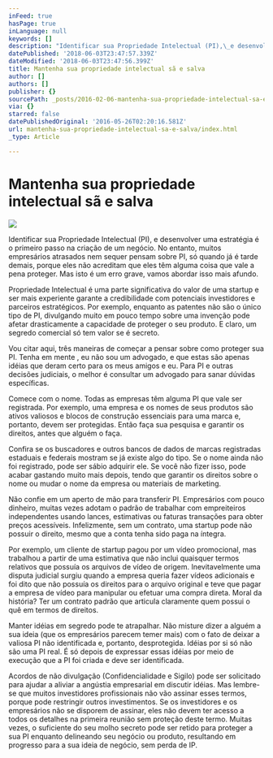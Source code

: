 ```yaml
---
inFeed: true
hasPage: true
inLanguage: null
keywords: []
description: "Identificar sua Propriedade Intelectual (PI),\_e desenvolver uma estratégia é o primeiro passo na criação de um negócio. No entanto, muitos empresários atrasados nem sequer pensam sobre PI, só quando já é tarde demais, porque eles não acreditam que eles têm alguma coisa que vale a pena proteger. Mas isto é um erro grave, vamos abordar isso mais afundo."
datePublished: '2018-06-03T23:47:57.339Z'
dateModified: '2018-06-03T23:47:56.399Z'
title: Mantenha sua propriedade intelectual sã e salva
author: []
authors: []
publisher: {}
sourcePath: _posts/2016-02-06-mantenha-sua-propriedade-intelectual-sa-e-salva.md
via: {}
starred: false
datePublishedOriginal: '2016-05-26T02:20:16.581Z'
url: mantenha-sua-propriedade-intelectual-sa-e-salva/index.html
_type: Article

---
```

# Mantenha sua propriedade intelectual sã e salva
![](https://the-grid-user-content.s3-us-west-2.amazonaws.com/1d985b1d-6d79-4a97-b64a-c40bf3313792.jpg)

Identificar sua Propriedade Intelectual (PI), e desenvolver uma estratégia é o primeiro passo na criação de um negócio. No entanto, muitos empresários atrasados nem sequer pensam sobre PI, só quando já é tarde demais, porque eles não acreditam que eles têm alguma coisa que vale a pena proteger. Mas isto é um erro grave, vamos abordar isso mais afundo.

Propriedade Intelectual é uma parte significativa do valor de uma startup e ser mais experiente garante a credibilidade com potenciais investidores e parceiros estratégicos. Por exemplo, enquanto as patentes não são o único tipo de PI, divulgando muito em pouco tempo sobre uma invenção pode afetar drasticamente a capacidade de proteger o seu produto. E claro, um segredo comercial só tem valor se é secreto.

Vou citar aqui, três maneiras de começar a pensar sobre como proteger sua PI. Tenha em mente , eu não sou um advogado, e que estas são apenas idéias que deram certo para os meus amigos e eu. Para PI e outras decisões judiciais, o melhor é consultar um advogado para sanar dúvidas específicas.

Comece com o nome. Todas as empresas têm alguma PI que vale ser registrada. Por exemplo, uma empresa e os nomes de seus produtos são ativos valiosos e blocos de construção essenciais para uma marca e, portanto, devem ser protegidas. Então faça sua pesquisa e garantir os direitos, antes que alguém o faça.

Confira se os buscadores e outros bancos de dados de marcas registradas estaduais e federais mostram se já existe algo do tipo. Se o nome ainda não foi registrado, pode ser sábio adquirir ele. Se você não fizer isso, pode acabar gastando muito mais depois, tendo que garantir os direitos sobre o nome ou mudar o nome da empresa ou materiais de marketing.

Não confie em um aperto de mão para transferir PI. Empresários com pouco dinheiro, muitas vezes adotam o padrão de trabalhar com empreiteiros independentes usando lances, estimativas ou faturas transações para obter preços acessíveis. Infelizmente, sem um contrato, uma startup pode não possuir o direito, mesmo que a conta tenha sido paga na íntegra.

Por exemplo, um cliente de startup pagou por um vídeo promocional, mas trabalhou a partir de uma estimativa que não inclui quaisquer termos relativos que possuía os arquivos de vídeo de origem. Inevitavelmente uma disputa judicial surgiu quando a empresa queria fazer vídeos adicionais e foi dito que não possuía os direitos para o arquivo original e teve que pagar a empresa de vídeo para manipular ou efetuar uma compra direta. Moral da história? Ter um contrato padrão que articula claramente quem possui o quê em termos de direitos.

Manter idéias em segredo pode te atrapalhar. Não misture dizer a alguém a sua ideia (que os empresários parecem temer mais) com o fato de deixar a valiosa PI não identificada e, portanto, desprotegida. Idéias por si só não são uma PI real. É só depois de expressar essas idéias por meio de execução que a PI foi criada e deve ser identificada.

Acordos de não divulgação (Confidencialidade e Sigilo) pode ser solicitado para ajudar a aliviar a angústia empresarial em discutir idéias. Mas lembre-se que muitos investidores profissionais não vão assinar esses termos, porque pode restringir outros investimentos. Se os investidores e os empresários não se disporem de assinar, eles não devem ter acesso a todos os detalhes na primeira reunião sem proteção deste termo. Muitas vezes, o suficiente do seu molho secreto pode ser retido para proteger a sua PI enquanto delineando seu negócio ou produto, resultando em progresso para a sua ideia de negócio, sem perda de IP.
